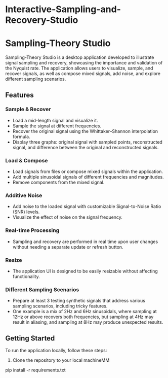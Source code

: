 # Interactive-Sampling-and-Recovery-Studio
# Sampling-Theory Studio

Sampling-Theory Studio is a desktop application developed to illustrate signal sampling and recovery, showcasing the importance and validation of the Nyquist rate. The application allows users to visualize, sample, and recover signals, as well as compose mixed signals, add noise, and explore different sampling scenarios.

## Features

### Sample & Recover
- Load a mid-length signal and visualize it.
- Sample the signal at different frequencies.
- Recover the original signal using the Whittaker–Shannon interpolation formula.
- Display three graphs: original signal with sampled points, reconstructed signal, and difference between the original and reconstructed signals.

### Load & Compose
- Load signals from files or compose mixed signals within the application.
- Add multiple sinusoidal signals of different frequencies and magnitudes.
- Remove components from the mixed signal.

### Additive Noise
- Add noise to the loaded signal with customizable Signal-to-Noise Ratio (SNR) levels.
- Visualize the effect of noise on the signal frequency.

### Real-time Processing
- Sampling and recovery are performed in real time upon user changes without needing a separate update or refresh button.

### Resize
- The application UI is designed to be easily resizable without affecting functionality.

### Different Sampling Scenarios
- Prepare at least 3 testing synthetic signals that address various sampling scenarios, including tricky features.
- One example is a mix of 2Hz and 6Hz sinusoidals, where sampling at 12Hz or above recovers both frequencies, but sampling at 4Hz may result in aliasing, and sampling at 8Hz may produce unexpected results.

## Getting Started

To run the application locally, follow these steps:

1. Clone the repository to your local machineMM

pip install -r requirements.txt
